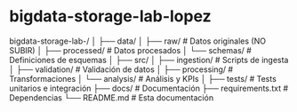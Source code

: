 # bigdata-storage-lab-lopez
bigdata-storage-lab-<apellido>/
│
├── data/
│   ├── raw/           # Datos originales (NO SUBIR)
│   ├── processed/     # Datos procesados
│   └── schemas/       # Definiciones de esquemas
│
├── src/
│   ├── ingestion/     # Scripts de ingesta
│   ├── validation/    # Validación de datos
│   ├── processing/    # Transformaciones
│   └── analysis/      # Análisis y KPIs
│
├── tests/             # Tests unitarios e integración
├── docs/              # Documentación
├── requirements.txt   # Dependencias
└── README.md          # Esta documentación
